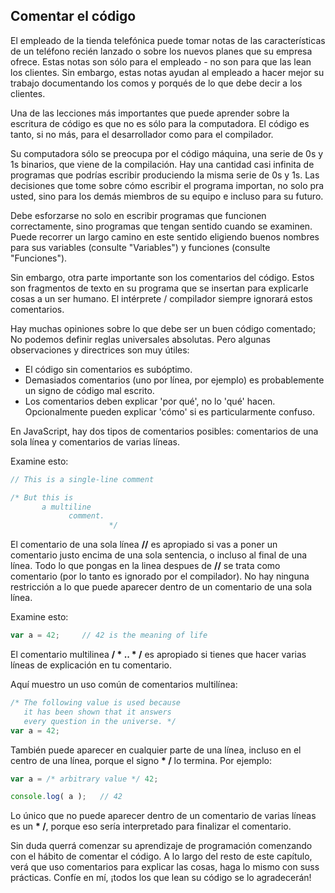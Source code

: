 ## Comentar el código

El empleado de la tienda telefónica puede tomar notas de las características de un teléfono recién lanzado o sobre los nuevos planes que su empresa ofrece. Estas notas son sólo para el empleado - no son para que las lean los clientes. Sin embargo, estas notas ayudan al empleado a hacer mejor su trabajo documentando los comos y porqués de lo que debe decir a los clientes.

Una de las lecciones más importantes que puede aprender sobre la escritura de código es que no es sólo para la computadora. El código es tanto, si no más, para el desarrollador como para el compilador.

Su computadora sólo se preocupa por el código máquina, una serie de 0s y 1s binarios, que viene de la compilación. Hay una cantidad casi infinita de programas que podrías escribir produciendo la misma serie de 0s y 1s. Las decisiones que tome sobre cómo escribir el programa importan, no solo pra usted, sino para los demás miembros de su equipo e incluso para su futuro.

Debe esforzarse no solo en escribir programas que funcionen correctamente, sino programas que tengan sentido cuando se examinen. Puede recorrer un largo camino en este sentido eligiendo buenos nombres para sus variables (consulte "Variables") y funciones (consulte "Funciones").

Sin embargo, otra parte importante son los comentarios del código. Estos son fragmentos de texto en su programa que se insertan para explicarle cosas a un ser humano. El intérprete / compilador siempre ignorará estos comentarios.

Hay muchas opiniones sobre lo que debe ser un buen código comentado; No podemos definir reglas universales absolutas. Pero algunas observaciones y directrices son muy útiles:

* El código sin comentarios es subóptimo.
* Demasiados comentarios \(uno por línea, por ejemplo\) es probablemente un signo de código mal escrito.
* Los comentarios deben explicar 'por qué', no lo 'qué' hacen. Opcionalmente pueden explicar 'cómo' si es particularmente confuso.

En JavaScript, hay dos tipos de comentarios posibles: comentarios de una sola línea y comentarios de varias líneas.

Examine esto:

```js
// This is a single-line comment

/* But this is
       a multiline
             comment.
                      */
```

El comentario de una sola línea **//**  es apropiado si vas a poner un comentario justo encima de una sola sentencia, o incluso al final de una línea. Todo lo que pongas en la linea despues de **//** se trata como comentario \(por lo tanto es ignorado por el compilador\). No hay ninguna restricción a lo que puede aparecer dentro de un comentario de una sola línea.

Examine esto:

```js
var a = 42;		// 42 is the meaning of life
```

El comentario multilinea **/ \* .. \* /**  es apropiado si tienes que hacer varias líneas de explicación en tu comentario.

Aquí muestro un uso común de comentarios multilínea:

```js
/* The following value is used because
   it has been shown that it answers
   every question in the universe. */
var a = 42;
```

También puede aparecer en cualquier parte de una línea, incluso en el centro de una línea, porque el signo **\* /** lo termina. Por ejemplo:

```js
var a = /* arbitrary value */ 42;

console.log( a );	// 42
```

Lo único que no puede aparecer dentro de un comentario de varias líneas es un **\* /**, porque eso sería interpretado para finalizar el comentario.

Sin duda querrá comenzar su aprendizaje de programación comenzando con el hábito de comentar el código. A lo largo del resto de este capítulo, verá que uso comentarios para explicar las cosas, haga lo mismo con suss prácticas. Confíe en mí, ¡todos los que lean su código se lo agradecerán!
